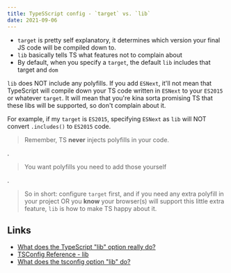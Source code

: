 ```yaml
---
title: TypeSScript config - `target` vs. `lib`
date: 2021-09-06
---
```


- `target` is pretty self explanatory, it determines which version your final JS code will be compiled down to.
- `lib` basically tells TS what features not to complain about
- By default, when you specify a `target`, the default `lib` includes that target and `dom`

`lib` does NOT include any polyfills. If you add `ESNext`, it'll not mean that TypeScript will compile down your TS code written in `ESNext` to your `ES2015` or whatever `target`. It will mean that you're kina sorta promising TS that these libs will be supported, so don't complain about it.

For example, if my `target` is `ES2015`, specifying `ESNext` as `lib` will NOT convert `.includes()` to `ES2015` code.

> Remember, TS **never** injects polyfills in your code.

.

> You want polyfills you need to add those yourself

.

> So in short: configure `target` first, and if you need any extra polyfill in your project OR you **know** your browser(s) will support this little extra feature, `lib` is how to make TS happy about it.

## Links

- [What does the TypeScript "lib" option really do?](https://stackoverflow.com/a/50987516/890814)
- [TSConfig Reference - lib](https://www.typescriptlang.org/tsconfig#lib)
- [What does the tsconfig option "lib" do?](https://stackoverflow.com/a/39306295/890814)
